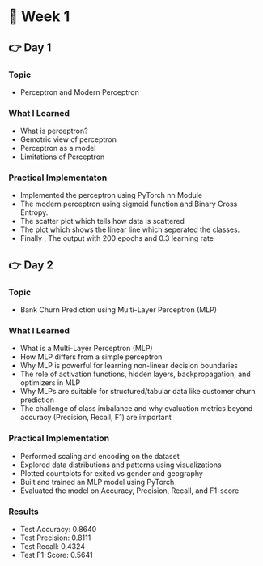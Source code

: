 # 🚀 Week 1 

## 👉 Day 1

### Topic 
- Perceptron and Modern Perceptron

### What I Learned
- What is perceptron?
- Gemotric view of perceptron
- Perceptron as a model
- Limitations of Perceptron

### Practical Implementaton
- Implemented the perceptron using PyTorch nn Module
- The modern perceptron using sigmoid function and Binary Cross Entropy.
- The scatter plot which tells how data is scattered
- The plot which shows the linear line which seperated the classes.
- Finally , The output with 200 epochs and 0.3 learning rate

## 👉 Day 2

### Topic
- Bank Churn Prediction using Multi-Layer Perceptron (MLP)

### What I Learned

- What is a Multi-Layer Perceptron (MLP)
- How MLP differs from a simple perceptron
- Why MLP is powerful for learning non-linear decision boundaries
- The role of activation functions, hidden layers, backpropagation, and optimizers in MLP
- Why MLPs are suitable for structured/tabular data like customer churn prediction
- The challenge of class imbalance and why evaluation metrics beyond accuracy (Precision, Recall, F1) are important

### Practical Implementation

- Performed scaling and encoding on the dataset
- Explored data distributions and patterns using visualizations
- Plotted countplots for exited vs gender and geography
- Built and trained an MLP model using PyTorch
- Evaluated the model on Accuracy, Precision, Recall, and F1-score

### Results
- Test Accuracy: 0.8640
- Test Precision: 0.8111
- Test Recall: 0.4324
- Test F1-Score: 0.5641
